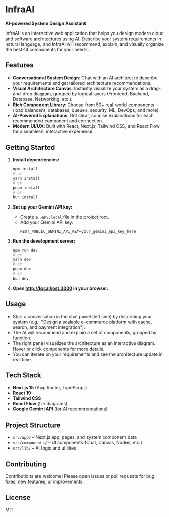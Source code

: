 # InfraAI

**AI-powered System Design Assistant**

InfraAI is an interactive web application that helps you design modern cloud and software architectures using AI. Describe your system requirements in natural language, and InfraAI will recommend, explain, and visually organize the best-fit components for your needs.

## Features

- **Conversational System Design**: Chat with an AI architect to describe your requirements and get tailored architecture recommendations.
- **Visual Architecture Canvas**: Instantly visualize your system as a drag-and-drop diagram, grouped by logical layers (Frontend, Backend, Database, Networking, etc.).
- **Rich Component Library**: Choose from 50+ real-world components (load balancers, databases, queues, security, ML, DevOps, and more).
- **AI-Powered Explanations**: Get clear, concise explanations for each recommended component and connection.
- **Modern UI/UX**: Built with React, Next.js, Tailwind CSS, and React Flow for a seamless, interactive experience.

## Getting Started

1. **Install dependencies:**

   ```bash
   npm install
   # or
   yarn install
   # or
   pnpm install
   # or
   bun install
   ```

2. **Set up your Gemini API key:**
   - Create a `.env.local` file in the project root.
   - Add your Gemini API key:
     ```env
     NEXT_PUBLIC_GEMINI_API_KEY=your_gemini_api_key_here
     ```

3. **Run the development server:**

   ```bash
   npm run dev
   # or
   yarn dev
   # or
   pnpm dev
   # or
   bun dev
   ```

4. **Open [http://localhost:3000](http://localhost:3000) in your browser.**

## Usage

- Start a conversation in the chat panel (left side) by describing your system (e.g., "Design a scalable e-commerce platform with cache, search, and payment integration").
- The AI will recommend and explain a set of components, grouped by function.
- The right panel visualizes the architecture as an interactive diagram. Hover or click components for more details.
- You can iterate on your requirements and see the architecture update in real time.

## Tech Stack

- **Next.js 15** (App Router, TypeScript)
- **React 19**
- **Tailwind CSS**
- **React Flow** (for diagrams)
- **Google Gemini API** (for AI recommendations)

## Project Structure

- `src/app/` – Next.js app, pages, and system component data
- `src/components/` – UI components (Chat, Canvas, Nodes, etc.)
- `src/lib/` – AI logic and utilities

## Contributing

Contributions are welcome! Please open issues or pull requests for bug fixes, new features, or improvements.

## License

MIT
